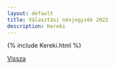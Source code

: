 ```yaml
---
layout: default
title: Választási névjegyzék 2022
description: Kereki
---
```


{% include Kereki.html %}

[Vissza](./)